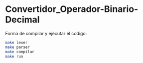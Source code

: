 # Convertidor_Operador-Binario-Decimal
Forma de compilar y ejecutar el codigo:
```bash
make lexer
make parser
make compilar
make run
```
